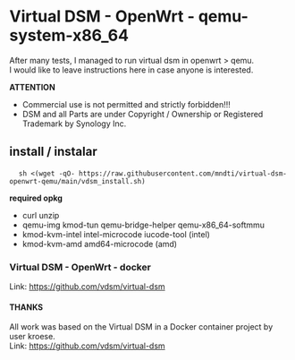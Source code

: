 # Virtual DSM - OpenWrt - qemu-system-x86_64

After many tests, I managed to run virtual dsm in openwrt > qemu.<br>
I would like to leave instructions here in case anyone is interested.

**ATTENTION**
- Commercial use is not permitted and strictly forbidden!!!
- DSM and all Parts are under Copyright / Ownership or Registered Trademark by Synology Inc.

## install / instalar
<pre>
  <code>sh <(wget -qO- https://raw.githubusercontent.com/mndti/virtual-dsm-openwrt-qemu/main/vdsm_install.sh)</code>
</pre>

**required opkg**
- curl unzip
- qemu-img kmod-tun qemu-bridge-helper qemu-x86_64-softmmu
- kmod-kvm-intel intel-microcode iucode-tool (intel)
- kmod-kvm-amd amd64-microcode (amd)

### Virtual DSM - OpenWrt - docker
Link: https://github.com/vdsm/virtual-dsm

#### THANKS
All work was based on the Virtual DSM in a Docker container project by user kroese.<br>
Link: https://github.com/vdsm/virtual-dsm
